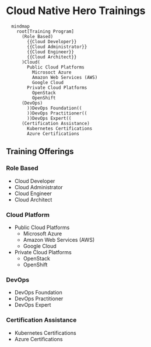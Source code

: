# Cloud Native Hero Trainings

```mermaid
  mindmap
    root[Training Program]
      (Role Based)
        {{Cloud Developer}}
        {{Cloud Administrator}}
        {{Cloud Engineer}}
        {{Cloud Architect}}
      )Cloud(
        Public Cloud Platforms
          Microsoct Azure
          Amazon Web Services (AWS)
          Google Cloud
        Private Cloud Platforms
          OpenStack
          OpenShift
      (DevOps)
        ))DevOps Foundation((
        ))DevOps Practitioner((
        ))DevOps Expert((
      (Certification Assistance)
        Kubernetes Certifications
        Azure Certifications
```

## Training Offerings

### Role Based
- Cloud Developer
- Cloud Administrator
- Cloud Engineer
- Cloud Architect

### Cloud Platform
- Public Cloud Platforms
  - Microsoft Azure
  - Amazon Web Services (AWS)
  - Google Cloud
- Private Cloud Platforms
  - OpenStack
  - OpenShift
### DevOps
- DevOps Foundation
- DevOps Practitioner
- DevOps Expert

### Certification Assistance
- Kubernetes Certifications
- Azure Certifications